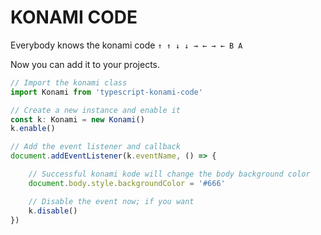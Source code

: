 # KONAMI CODE

Everybody knows the konami code `↑ ↑ ↓ ↓ → ← → ← B A`

Now you can add it to your projects.

```typescript
// Import the konami class
import Konami from 'typescript-konami-code'

// Create a new instance and enable it
const k: Konami = new Konami()
k.enable()

// Add the event listener and callback
document.addEventListener(k.eventName, () => {

    // Successful konami kode will change the body background color
    document.body.style.backgroundColor = '#666'

    // Disable the event now; if you want
    k.disable()
})
```
